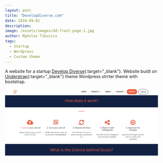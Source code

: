 ```yaml
---
layout: post
title: "DevelopDiverse.com"
date: 2018-09-01
description: 
image: /assets/images/dd-front-page-1.jpg
author: Mykolas Tikuisis
tags: 
  - Startup
  - Wordpress
  - Custom theme
---
```


A website for a startup [Develop Diverse](https://www.developdiverse.com/){:target="_blank"}. Website buidt on [Understrap](https://understrap.com){:target="_blank"} theme Wordpress strrter theme with bootstrap. 

![Placeholder](/assets/images/dd-product-1.jpg)


